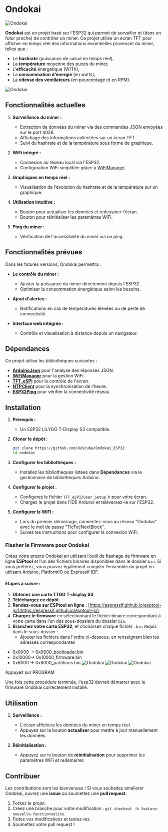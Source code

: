 # Ondokai
![Ondokai](src/media/readme/320x170_esp_ondokai_display.png)

**Ondokai** est un projet basé sur l'ESP32 qui permet de surveiller et (dans un futur proche) de contrôler un miner. Ce projet utilise un écran TFT pour afficher en temps réel des informations essentielles provenant du miner, telles que :

- Le **hashrate** (puissance de calcul en temps réel),
- La **température** moyenne des puces du miner,
- L'**efficacité** énergétique (W/Th),
- La **consommation d'énergie** (en watts),
- La **vitesse des ventilateurs** (en pourcentage et en RPM).

![Ondokai](src/media/readme/ondokai_esp32.png)

## Fonctionnalités actuelles

1. **Surveillance du miner :**
   - Extraction de données du miner via des commandes JSON envoyées sur le port 4028.
   - Affichage des informations collectées sur un écran TFT.
   - Suivi du hashrate et de la température sous forme de graphique.

2. **WiFi intégré :**
   - Connexion au réseau local via l'ESP32.
   - Configuration WiFi simplifiée grâce à [WiFiManager](https://github.com/tzapu/WiFiManager).

3. **Graphiques en temps réel :**
   - Visualisation de l'évolution du hashrate et de la température sur un graphique.

4. **Utilisation intuitive :**
   - Bouton pour actualiser les données et redessiner l'écran.
   - Bouton pour réinitialiser les paramètres WiFi.

5. **Ping du miner :**
   - Vérification de l'accessibilité du miner via un ping.

## Fonctionnalités prévues

Dans les futures versions, Ondokai permettra :
- **Le contrôle du miner :**
  - Ajuster la puissance du miner directement depuis l'ESP32.
  - Optimiser la consommation énergétique selon les besoins.

- **Ajout d'alertes :**
  - Notifications en cas de températures élevées ou de perte de connectivité.

- **Interface web intégrée :**
  - Contrôle et visualisation à distance depuis un navigateur.

## Dépendances

Ce projet utilise les bibliothèques suivantes :
- **[ArduinoJson](https://arduinojson.org/)** pour l'analyse des réponses JSON.
- **[WiFiManager](https://github.com/tzapu/WiFiManager)** pour la gestion WiFi.
- **[TFT_eSPI](https://github.com/Bodmer/TFT_eSPI)** pour le contrôle de l'écran.
- **[NTPClient](https://github.com/arduino-libraries/NTPClient)** pour la synchronisation de l'heure.
- **[ESP32Ping](https://github.com/marian-craciunescu/ESP32Ping)** pour vérifier la connectivité réseau.

## Installation

1. **Prérequis :**
   - Un ESP32 LILYGO T-Display S3 compatible.

2. **Cloner le dépôt :**
   ```bash
   git clone https://github.com/OxScuba/Ondokai_ESP32
   cd ondokai
   ```

3. **Configurer les bibliothèques :**
   - Installez les bibliothèques listées dans **Dépendances** via le gestionnaire de bibliothèques Arduino.

4. **Configurer le projet :**
   - Configurez le fichier `TFT_eSPI/User_Setup.h` pour votre écran.
   - Chargez le projet dans l'IDE Arduino et téléversez-le sur l'ESP32.

5. **Configurer le WiFi :**
   - Lors du premier démarrage, connectez-vous au réseau "Ondokai" avec le mot de passe "TicTocNextBlock".
   - Suivez les instructions pour configurer la connexion WiFi.

### Flasher le Firmware pour Ondokai

Créez votre propre Ondokai en utilisant l’outil de flashage de firmware en ligne **ESPtool** et l’un des fichiers binaires disponibles dans le dossier `bin`. Si vous préférez, vous pouvez également compiler l’ensemble du projet en utilisant Arduino, PlatformIO ou Expressif IDF.

#### Étapes à suivre :
1. **Obtenez une carte TTGO T-display S3**.
2. **Téléchargez ce dépôt**.
3. **Rendez-vous sur ESPtool en ligne** : [https://espressif.github.io/esptool-js/](https://espressif.github.io/esptool-js/).
4. **Chargez le firmware** en sélectionnant le fichier binaire correspondant à votre carte dans l’un des sous-dossiers du dossier `bin`.
5. **Branchez votre carte ESP32**, et choisissez chaque fichier `.bin` requis dans le sous-dossier :
   - Ajouter les fichiers dans l'ordre  ci-dessous, en renseignant bien les adresses correspondantes

- 0x0000 -> 0x0000_bootloader.bin
- 0x10000-> 0x10000_firmware.bin
- 0x8000 -> 0x8000_partitions.bin
![Ondokai](src/media/readme/esptoopl_step_one.jpeg)
![Ondokai](src/media/readme/esptool_step_two.jpeg)
![Ondokai](src/media/readme/esptool_step_three.jpeg)



Appuyez sur PROGRAM 

Une fois cette procédure terminée, l'esp32 devrait démarrer avec le firmware Ondokai correctement installé.

## Utilisation

1. **Surveillance :**
   - L'écran affichera les données du miner en temps réel.
   - Appuyez sur le bouton **actualiser** pour mettre à jour manuellement les données.

2. **Réinitialisation :**
   - Appuyez sur le bouton de **réinitialisation** pour supprimer les paramètres WiFi et redémarrer.


## Contribuer

Les contributions sont les bienvenues ! Si vous souhaitez améliorer Ondokai, ouvrez une **issue** ou soumettez une **pull request**.

1. Forkez le projet.
2. Créez une branche pour votre modification : `git checkout -b feature-nouvelle-fonctionnalite`.
3. Faites vos modifications et testez-les.
4. Soumettez votre pull request !

